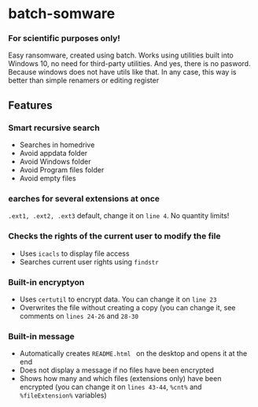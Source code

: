 # batch-somware

### For scientific purposes only!

Easy ransomware, created using batch.
Works using utilities built into Windows 10, no need for third-party utilities.
And yes, there is no pasword. Because windows does not have utils like that. 
In any case, this way is better than simple renamers or editing register

## Features

### Smart recursive search 
- Searches in homedrive
- Avoid appdata folder
- Avoid Windows folder
- Avoid Program files folder
- Avoid empty files

### earches for several extensions at once

`.ext1, .ext2, .ext3` default, change it on `line 4`. No quantity limits!


### Checks the rights of the current user to modify the file

- Uses `icacls` to display file access
- Searches current user rights using `findstr`

### Built-in encryptyon

- Uses `certutil` to encrypt data. You can change it on `line 23`
- Overwrites the file without creating a copy (you can change it, see comments on `lines 24-26` and `28-30`


### Built-in message

- Automatically creates `README.html ` on the desktop and opens it at the end
- Does not display a message if no files have been encrypted
- Shows how many and which files (extensions only) have been encrypted (you can change it on `lines 43-44`, `%cnt%` and `%fileExtension%` variables)
